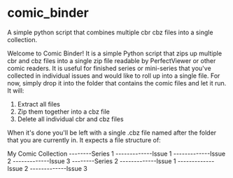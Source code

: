 # comic_binder
A simple python script that combines multiple cbr cbz files into a single collection. 

 Welcome to Comic Binder! It is a simple Python script that zips up multiple cbr and cbz files into a single zip file readable by PerfectViewer or other comic readers. 
 It is useful for finished series or mini-series that you've collected in individual issues and would like to roll up into a single file.
 For now, simply drop it into the folder that contains the comic files and let it run. It will:
 1. Extract all files
 2. Zip them together into a cbz file
 3. Delete all individual cbr and cbz files
 
 When it's done you'll be left with a single .cbz file named after the folder that you are currently in. It expects a file structure of:


 My Comic Collection
 --------Series 1
 -------------Issue 1
 -------------Issue 2
 -------------Issue 3
 --------Series 2
 -------------Issue 1
 -------------Issue 2
 -------------Issue 3
